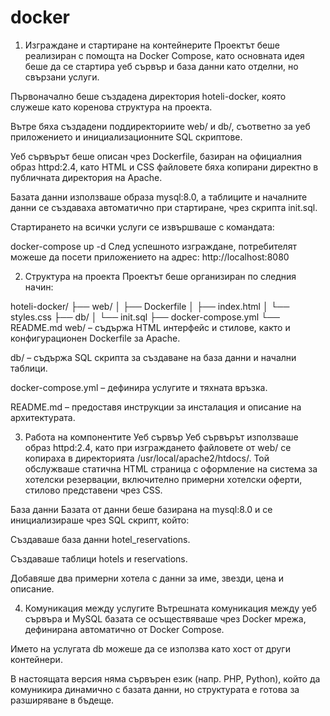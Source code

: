 # docker
1. Изграждане и стартиране на контейнерите
Проектът беше реализиран с помощта на Docker Compose, като основната идея беше да се стартира уеб сървър и база данни като отделни, но свързани услуги.

Първоначално беше създадена директория hoteli-docker, която служеше като коренова структура на проекта.

Вътре бяха създадени поддиректориите web/ и db/, съответно за уеб приложението и инициализационните SQL скриптове.

Уеб сървърът беше описан чрез Dockerfile, базиран на официалния образ httpd:2.4, като HTML и CSS файловете бяха копирани директно в публичната директория на Apache.

Базата данни използваше образа mysql:8.0, а таблиците и началните данни се създаваха автоматично при стартиране, чрез скрипта init.sql.

Стартирането на всички услуги се извършваше с командата:

docker-compose up -d
След успешното изграждане, потребителят можеше да посети приложението на адрес:
http://localhost:8080

2. Структура на проекта
Проектът беше организиран по следния начин:

hoteli-docker/
├── web/
│   ├── Dockerfile
│   ├── index.html
│   └── styles.css
├── db/
│   └── init.sql
├── docker-compose.yml
└── README.md
web/ – съдържа HTML интерфейс и стилове, както и конфигурационен Dockerfile за Apache.

db/ – съдържа SQL скрипта за създаване на база данни и начални таблици.

docker-compose.yml – дефинира услугите и тяхната връзка.

README.md – предоставя инструкции за инсталация и описание на архитектурата.

3. Работа на компонентите
Уеб сървър
Уеб сървърът използваше образ httpd:2.4, като при изграждането файловете от web/ се копираха в директорията /usr/local/apache2/htdocs/.
Той обслужваше статична HTML страница с оформление на система за хотелски резервации, включително примерни хотелски оферти, стилово представени чрез CSS.

База данни
Базата от данни беше базирана на mysql:8.0 и се инициализираше чрез SQL скрипт, който:

Създаваше база данни hotel_reservations.

Създаваше таблици hotels и reservations.

Добавяше два примерни хотела с данни за име, звезди, цена и описание.

4. Комуникация между услугите
Вътрешната комуникация между уеб сървъра и MySQL базата се осъществяваше чрез Docker мрежа, дефинирана автоматично от Docker Compose.

Името на услугата db можеше да се използва като хост от други контейнери.

В настоящата версия няма сървърен език (напр. PHP, Python), който да комуникира динамично с базата данни, но структурата е готова за разширяване в бъдеще.
